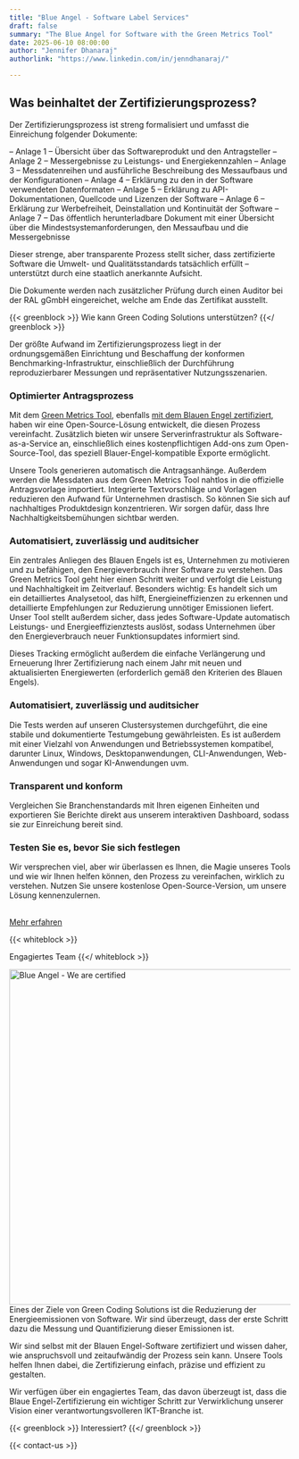 ```yaml
---
title: "Blue Angel - Software Label Services"
draft: false
summary: "The Blue Angel for Software with the Green Metrics Tool"
date: 2025-06-10 08:00:00
author: "Jennifer Dhanaraj"
authorlink: "https://www.linkedin.com/in/jenndhanaraj/"

---
```


## Was beinhaltet der Zertifizierungsprozess?

Der Zertifizierungsprozess ist streng formalisiert und umfasst die Einreichung folgender Dokumente:

– Anlage 1 – Übersicht über das Softwareprodukt und den Antragsteller
– Anlage 2 – Messergebnisse zu Leistungs- und Energiekennzahlen
– Anlage 3 – Messdatenreihen und ausführliche Beschreibung des Messaufbaus und der Konfigurationen
– Anlage 4 – Erklärung zu den in der Software verwendeten Datenformaten
– Anlage 5 – Erklärung zu API-Dokumentationen, Quellcode und Lizenzen der Software
– Anlage 6 – Erklärung zur Werbefreiheit, Deinstallation und Kontinuität der Software
– Anlage 7 – Das öffentlich herunterladbare Dokument mit einer Übersicht über die Mindestsystemanforderungen, den Messaufbau und die Messergebnisse

Dieser strenge, aber transparente Prozess stellt sicher, dass zertifizierte Software die Umwelt- und Qualitätsstandards tatsächlich erfüllt – unterstützt durch eine staatlich anerkannte Aufsicht.

Die Dokumente werden nach zusätzlicher Prüfung durch einen Auditor bei der RAL gGmbH eingereichet, welche am Ende das Zertifikat ausstellt.

{{< greenblock >}}
Wie kann Green Coding Solutions unterstützen?
{{</ greenblock >}}

Der größte Aufwand im Zertifizierungsprozess liegt in der ordnungsgemäßen Einrichtung und Beschaffung der konformen Benchmarking-Infrastruktur, einschließlich der Durchführung reproduzierbarer Messungen und repräsentativer Nutzungsszenarien.

### Optimierter Antragsprozess

Mit dem [Green Metrics Tool](/products/green-metrics-tool), ebenfalls [mit dem Blauen Engel zertifiziert](https://www.blauer-engel.de/de/produkte/green-metrics-tool), haben wir eine Open-Source-Lösung entwickelt, die diesen Prozess vereinfacht. Zusätzlich bieten wir unsere Serverinfrastruktur als Software-as-a-Service an, einschließlich eines kostenpflichtigen Add-ons zum Open-Source-Tool, das speziell Blauer-Engel-kompatible Exporte ermöglicht.

Unsere Tools generieren automatisch die Antragsanhänge. Außerdem werden die Messdaten aus dem Green Metrics Tool nahtlos in die offizielle Antragsvorlage importiert. Integrierte Textvorschläge und Vorlagen reduzieren den Aufwand für Unternehmen drastisch. So können Sie sich auf nachhaltiges Produktdesign konzentrieren. Wir sorgen dafür, dass Ihre Nachhaltigkeitsbemühungen sichtbar werden.

### Automatisiert, zuverlässig und auditsicher

Ein zentrales Anliegen des Blauen Engels ist es, Unternehmen zu motivieren und zu befähigen, den Energieverbrauch ihrer Software zu verstehen. Das Green Metrics Tool geht hier einen Schritt weiter und verfolgt die Leistung und Nachhaltigkeit im Zeitverlauf. Besonders wichtig: Es handelt sich um ein detailliertes Analysetool, das hilft, Energieineffizienzen zu erkennen und detaillierte Empfehlungen zur Reduzierung unnötiger Emissionen liefert. Unser Tool stellt außerdem sicher, dass jedes Software-Update automatisch Leistungs- und Energieeffizienztests auslöst, sodass Unternehmen über den Energieverbrauch neuer Funktionsupdates informiert sind.

Dieses Tracking ermöglicht außerdem die einfache Verlängerung und Erneuerung Ihrer Zertifizierung nach einem Jahr mit neuen und aktualisierten Energiewerten (erforderlich gemäß den Kriterien des Blauen Engels).

### Automatisiert, zuverlässig und auditsicher
Die Tests werden auf unseren Clustersystemen durchgeführt, die eine stabile und dokumentierte Testumgebung gewährleisten. Es ist außerdem mit einer Vielzahl von Anwendungen und Betriebssystemen kompatibel, darunter Linux, Windows, Desktopanwendungen, CLI-Anwendungen, Web-Anwendungen und sogar KI-Anwendungen uvm.

### Transparent und konform
Vergleichen Sie Branchenstandards mit Ihren eigenen Einheiten und exportieren Sie Berichte direkt aus unserem interaktiven Dashboard, sodass sie zur Einreichung bereit sind.

### Testen Sie es, bevor Sie sich festlegen
Wir versprechen viel, aber wir überlassen es Ihnen, die Magie unseres Tools und wie wir Ihnen helfen können, den Prozess zu vereinfachen, wirklich zu verstehen. Nutzen Sie unsere kostenlose Open-Source-Version, um unsere Lösung kennenzulernen.

<br>
<div class="btn-one">
    <a href="/products/green-metrics-tool"><span>Mehr erfahren</span></a>
</div>

{{< whiteblock >}}

Engagiertes Team
{{</ whiteblock >}}

<img class="ui center " src="/img/blog/blue_angel_certification.webp" alt="Blue Angel - We are certified" loading="lazy" style="
    width: 601px;
    float: right;
    margin-left: 30px;
">

Eines der Ziele von Green Coding Solutions ist die Reduzierung der Energieemissionen von Software. Wir sind überzeugt, dass der erste Schritt dazu die Messung und Quantifizierung dieser Emissionen ist.

Wir sind selbst mit der Blauen Engel-Software zertifiziert und wissen daher, wie anspruchsvoll und zeitaufwändig der Prozess sein kann. Unsere Tools helfen Ihnen dabei, die Zertifizierung einfach, präzise und effizient zu gestalten.

Wir verfügen über ein engagiertes Team, das davon überzeugt ist, dass die Blaue Engel-Zertifizierung ein wichtiger Schritt zur Verwirklichung unserer Vision einer verantwortungsvolleren IKT-Branche ist.

{{< greenblock >}}
Interessiert?
{{</ greenblock >}}

{{< contact-us >}}

